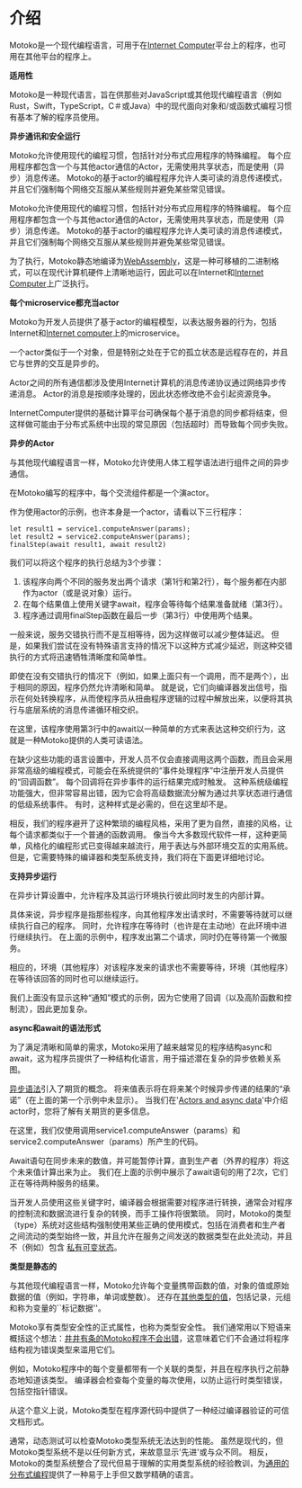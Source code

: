 # 介绍

Motoko是一个现代编程语言，可用于在[Internet Computer](https://sdk.dfinity.org/docs/developers-guide/concepts/what-is-ic.html#ic-overview)平台上的程序，也可用在其他平台的程序上。

**适用性**

Motoko是一种现代语言，旨在供那些对JavaScript或其他现代编程语言（例如Rust，Swift，TypeScript，C＃或Java）中的现代面向对象和/或函数式编程习惯有基本了解的程序员使用。

**异步通讯和安全运行**

Motoko允许使用现代的编程习惯，包括针对分布式应用程序的特殊编程。 每个应用程序都包含一个与其他actor通信的Actor，无需使用共享状态，而是使用（异步）消息传递。 Motoko的基于actor的编程程序允许人类可读的消息传递模式，并且它们强制每个网络交互服从某些规则并避免某些常见错误。

Motoko允许使用现代的编程习惯，包括针对分布式应用程序的特殊编程。 每个应用程序都包含一个与其他actor通信的Actor，无需使用共享状态，而是使用（异步）消息传递。 Motoko的基于actor的编程程序允许人类可读的消息传递模式，并且它们强制每个网络交互服从某些规则并避免某些常见错误。

为了执行，Motoko静态地编译为[WebAssembly](https://sdk.dfinity.org/docs/language-guide/about-this-guide.html#wasm)，这是一种可移植的二进制格式，可以在现代计算机硬件上清晰地运行，因此可以在Internet和[Internet Computer](https://sdk.dfinity.org/docs/developers-guide/concepts/what-is-ic.html#ic-overview)上广泛执行。

**每个microservice都充当actor**

Motoko为开发人员提供了基于actor的编程模型，以表达服务器的行为，包括Internet和[Internet computer](https://sdk.dfinity.org/docs/developers-guide/concepts/what-is-ic.html#ic-overview)上的microservice。

一个actor类似于一个对象，但是特别之处在于它的孤立状态是远程存在的，并且它与世界的交互是异步的。

Actor之间的所有通信都涉及使用Internet计算机的消息传递协议通过网络异步传递消息。 Actor的消息是按顺序处理的，因此状态修改绝不会引起资源竞争。

InternetComputer提供的基础计算平台可确保每个基于消息的同步都将结束，但这样做可能由于分布式系统中出现的常见原因（包括超时）而导致每个同步失败。

**异步的Actor**

与其他现代编程语言一样，Motoko允许使用人体工程学语法进行组件之间的异步通信。

在Motoko编写的程序中，每个交流组件都是一个演actor。

作为使用actor的示例，也许本身是一个actor，请看以下三行程序：

```text
let result1 = service1.computeAnswer(params);
let result2 = service2.computeAnswer(params);
finalStep(await result1, await result2)
```

我们可以将这个程序的执行总结为3个步骤：

1. 该程序向两个不同的服务发出两个请求（第1行和第2行），每个服务都在内部作为actor（或是说对象）运行。
2. 在每个结果值上使用关键字await，程序会等待每个结果准备就绪（第3行）。
3. 程序通过调用finalStep函数在最后一步（第3行）中使用两个结果。

一般来说，服务交错执行而不是互相等待，因为这样做可以减少整体延迟。 但是，如果我们尝试在没有特殊语言支持的情况下以这种方式减少延迟，则这种交错执行的方式将迅速牺牲清晰度和简单性。

即使在没有交错执行的情况下（例如，如果上面只有一个调用，而不是两个），出于相同的原因，程序仍然允许清晰和简单。 就是说，它们向编译器发出信号，指示在何处转换程序，从而使程序员从扭曲程序逻辑的过程中解放出来，以便将其执行与底层系统的消息传递循环相交织。

在这里，该程序使用第3行中的await以一种简单的方式来表达这种交织行为，这就是一种Motoko提供的人类可读语法。

在缺少这些功能的语言设置中，开发人员不仅会直接调用这两个函数，而且会采用非常高级的编程模式，可能会在系统提供的“事件处理程序”中注册开发人员提供的“回调函数”。 每个回调将在异步事件的运行结果完成时触发。 这种系统级编程功能强大，但非常容易出错，因为它会将高级数据流分解为通过共享状态进行通信的低级系统事件。 有时，这种样式是必需的，但在这里却不是。

相反，我们的程序避开了这种繁琐的编程风格，采用了更为自然，直接的风格，让每个请求都类似于一个普通的函数调用。 像当今大多数现代软件一样，这种更简单，风格化的编程形式已变得越来越流行，用于表达与外部环境交互的实用系统。 但是，它需要特殊的编译器和类型系统支持，我们将在下面更详细地讨论。

**支持异步运行**

在异步计算设置中，允许程序及其运行环境执行彼此同时发生的内部计算。

具体来说，异步程序是指那些程序，向其他程序发出请求时，不需要等待就可以继续执行自己的程序。 同时，允许程序在等待时（也许是在主动地）在此环境中进行继续执行。 在上面的示例中，程序发出第二个请求，同时仍在等待第一个微服务。

相应的，环境（其他程序）对该程序发来的请求也不需要等待，环境（其他程序）在等待该回答的同时也可以继续运行。

我们上面没有显示这种“通知”模式的示例，因为它使用了回调（以及高阶函数和控制流），因此更加复杂。

**async和await的语法形式**

为了满足清晰和简单的需求，Motoko采用了越来越常见的程序结构async和await，这为程序员提供了一种结构化语言，用于描述潜在复杂的异步依赖关系图。

[异步语法](https://sdk.dfinity.org/docs/language-guide/language-manual.html#exp-async)引入了期货的概念。 将来值表示将在将来某个时候异步传递的结果的“承诺”（在上面的第一个示例中未显示）。 当我们在'[Actors and async data](https://sdk.dfinity.org/docs/language-guide/actors-async.html)'中介绍actor时，您将了解有关期货的更多信息。

在这里，我们仅使用调用service1.computeAnswer（params）和service2.computeAnswer（params）所产生的代码。

Await语句在同步未来的数值，并可能暂停计算，直到生产者（外界的程序）将这个未来值计算出来为止。 我们在上面的示例中展示了await语句的用了2次，它们正在等待两种服务的结果。

当开发人员使用这些关键字时，编译器会根据需要对程序进行转换，通常会对程序的控制流和数据流进行复杂的转换，而手工操作将很繁琐。 同时，Motoko的类型（type）系统对这些结构强制使用某些正确的使用模式，包括在消费者和生产者之间流动的类型始终一致，并且允许在服务之间发送的数据类型在此处流动，并且不（例如）包含 [私有可变状态](https://sdk.dfinity.org/docs/language-guide/mutable-state.html)。

**类型是静态的**

与其他现代编程语言一样，Motoko允许每个变量携带函数的值，对象的值或原始数据的值（例如，字符串，单词或整数）。 还存在[其他类型的值](https://sdk.dfinity.org/docs/language-guide/basic-concepts.html#intro-values)，包括记录，元组和称为变量的\`\`标记数据''。

Motoko享有类型安全性的正式属性，也称为类型安全性。 我们通常用以下短语来概括这个想法：[井井有条的Motoko程序不会出错](https://sdk.dfinity.org/docs/language-guide/basic-concepts.html#intro-type-soundness)，这意味着它们不会通过将程序结构视为错误类型来滥用它们。

例如，Motoko程序中的每个变量都带有一个关联的类型，并且在程序执行之前静态地知道该类型。 编译器会检查每个变量的每次使用，以防止运行时类型错误，包括空指针错误。

从这个意义上说，Motoko类型在程序源代码中提供了一种经过编译器验证的可信文档形式。

通常，动态测试可以检查Motoko类型系统无法达到的性能。 虽然是现代的，但Motoko类型系统不是以任何新方式，来故意显示'先进'或与众不同。 相反，Motoko的类型系统整合了现代但易于理解的实用类型系统的经验教训，为[通用的分布式编程](https://sdk.dfinity.org/docs/language-guide/about-this-guide.html#modern-types)提供了一种易于上手但又数学精确的语言。

